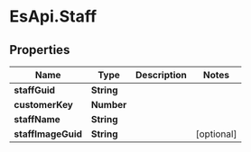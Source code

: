 # EsApi.Staff

## Properties

Name | Type | Description | Notes
------------ | ------------- | ------------- | -------------
**staffGuid** | **String** |  | 
**customerKey** | **Number** |  | 
**staffName** | **String** |  | 
**staffImageGuid** | **String** |  | [optional] 


